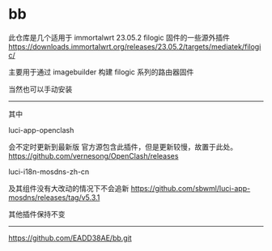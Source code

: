 # bb
此仓库是几个适用于 immortalwrt 23.05.2 filogic 固件的一些源外插件
https://downloads.immortalwrt.org/releases/23.05.2/targets/mediatek/filogic/

主要用于通过 imagebuilder 构建 filogic 系列的路由器固件

当然也可以手动安装

--------------

其中

luci-app-openclash

会不定时更新到最新版
官方源包含此插件，但是更新较慢，故置于此处。
https://github.com/vernesong/OpenClash/releases

luci-i18n-mosdns-zh-cn

及其组件没有大改动的情况下不会追新
https://github.com/sbwml/luci-app-mosdns/releases/tag/v5.3.1

其他插件保持不变

---------

https://github.com/EADD38AE/bb.git
